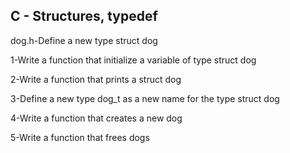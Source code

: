 ## C - Structures, typedef
  
dog.h-Define a new type struct dog 
  
1-Write a function that initialize a variable of type struct dog   
  
2-Write a function that prints a struct dog   
  
3-Define a new type dog_t as a new name for the type struct dog  
  
4-Write a function that creates a new dog  
  
5-Write a function that frees dogs 
